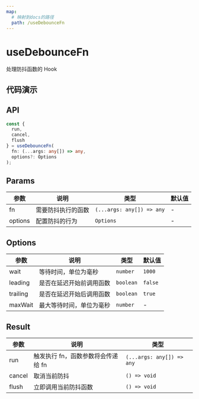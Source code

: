 ```yaml
---
map:
  # 映射到docs的路径
  path: /useDebounceFn
---
```


# useDebounceFn

处理防抖函数的 Hook

## 代码演示

<demo src="useDebounceFn/demo.vue"
  language="vue"
  title="基本用法"
  desc="频繁调用 run，但只会在所有点击完成 1000ms 后执行一次相关函数"> </demo>

## API

```typescript
const {
  run,
  cancel,
  flush
} = useDebounceFn(
  fn: (...args: any[]) => any,
  options?: Options
);
```

## Params

| 参数    | 说明               | 类型                      | 默认值 |
| ------- | ------------------ | ------------------------- | ------ |
| fn      | 需要防抖执行的函数 | `(...args: any[]) => any` | -      |
| options | 配置防抖的行为     | `Options`                 | -      |

## Options

| 参数     | 说明                     | 类型      | 默认值  |
| -------- | ------------------------ | --------- | ------- |
| wait     | 等待时间，单位为毫秒     | `number`  | `1000`  |
| leading  | 是否在延迟开始前调用函数 | `boolean` | `false` |
| trailing | 是否在延迟开始后调用函数 | `boolean` | `true`  |
| maxWait  | 最大等待时间，单位为毫秒 | `number`  | -       |

## Result

| 参数   | 说明                               | 类型                      |
| ------ | ---------------------------------- | ------------------------- |
| run    | 触发执行 fn，函数参数将会传递给 fn | `(...args: any[]) => any` |
| cancel | 取消当前防抖                       | `() => void`              |
| flush  | 立即调用当前防抖函数               | `() => void`              |

